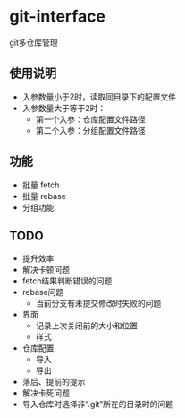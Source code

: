 # git-interface

git多仓库管理

## 使用说明

* 入参数量小于2时，读取同目录下的配置文件
* 入参数量大于等于2时：
    * 第一个入参：仓库配置文件路径
    * 第二个入参：分组配置文件路径

## 功能

* 批量 fetch
* 批量 rebase
* 分组功能

## TODO

* 提升效率
* 解决卡顿问题
* fetch结果判断错误的问题
* rebase问题
    * 当前分支有未提交修改时失败的问题
* 界面
    * 记录上次关闭前的大小和位置
    * 样式
* 仓库配置
    * 导入
    * 导出
* 落后、提前的提示
* 解决卡死问题
* 导入仓库时选择非“.git”所在的目录时的问题
